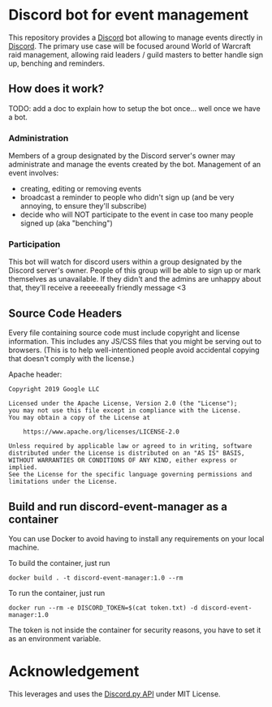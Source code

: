 # Discord bot for event management

This repository provides a [Discord][discord] bot allowing to manage events
directly in [Discord][discord]. The primary use case will be focused around
World of Warcraft raid management, allowing raid leaders / guild masters to
better handle sign up, benching and reminders.

## How does it work?

TODO: add a doc to explain how to setup the bot once... well once we have a bot.

### Administration

Members of a group designated by the Discord server's owner may administrate and
manage the events created by the bot. Management of an event involves:

- creating, editing or removing events
- broadcast a reminder to people who didn't sign up (and be very annoying, to
ensure they'll subscribe)
- decide who will NOT participate to the event in case too many people signed up
(aka "benching")

### Participation

This bot will watch for discord users within a group designated by the Discord
server's owner. People of this group will be able to sign up or mark themselves
as unavailable. If they didn't and the admins are unhappy about that, they'll
receive a reeeeeally friendly message <3

## Source Code Headers

Every file containing source code must include copyright and license
information. This includes any JS/CSS files that you might be serving out to
browsers. (This is to help well-intentioned people avoid accidental copying that
doesn't comply with the license.)

Apache header:

    Copyright 2019 Google LLC

    Licensed under the Apache License, Version 2.0 (the "License");
    you may not use this file except in compliance with the License.
    You may obtain a copy of the License at

        https://www.apache.org/licenses/LICENSE-2.0

    Unless required by applicable law or agreed to in writing, software
    distributed under the License is distributed on an "AS IS" BASIS,
    WITHOUT WARRANTIES OR CONDITIONS OF ANY KIND, either express or implied.
    See the License for the specific language governing permissions and
    limitations under the License.

## Build and run discord-event-manager as a container

You can use Docker to avoid having to install any requirements on your local machine.

To build the container, just run

```
docker build . -t discord-event-manager:1.0 --rm
```

To run the container, just run

```
docker run --rm -e DISCORD_TOKEN=$(cat token.txt) -d discord-event-manager:1.0
```

The token is not inside the container for security reasons, you have to set it as an environment variable.

# Acknowledgement

This leverages and uses the [Discord.py API][discordpy] under MIT License.

[discord]: http://discordapp.com/
[discordpy]: https://github.com/Rapptz/discord.py
